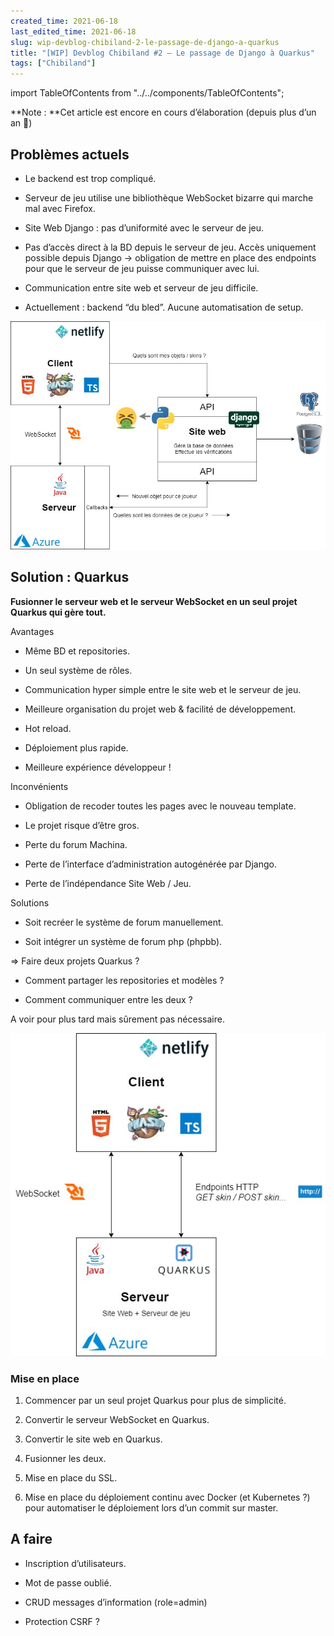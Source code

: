 ```yaml
---
created_time: 2021-06-18
last_edited_time: 2021-06-18
slug: wip-devblog-chibiland-2-le-passage-de-django-a-quarkus
title: "[WIP] Devblog Chibiland #2 — Le passage de Django à Quarkus"
tags: ["Chibiland"]
---
```

import TableOfContents from "../../components/TableOfContents";

**Note : **Cet article est encore en cours d’élaboration (depuis plus d’un an 🤪)

<TableOfContents data={props}/>

## Problèmes actuels

* Le backend est trop compliqué.

* Serveur de jeu utilise une bibliothèque WebSocket bizarre qui marche mal avec Firefox.

* Site Web Django : pas d’uniformité avec le serveur de jeu.

* Pas d’accès direct à la BD depuis le serveur de jeu. Accès uniquement possible depuis Django → obligation de mettre en place des endpoints pour que le serveur de jeu puisse communiquer avec lui.

* Communication entre site web et serveur de jeu difficile.

* Actuellement : backend “du bled”. Aucune automatisation de setup.

![image](./images/bd01a23b-e613-4026-82b8-e6d64598facc.jpg)

## Solution : Quarkus

**Fusionner le serveur web et le serveur WebSocket en un seul projet Quarkus qui gère tout.**

Avantages

* Même BD et repositories.

* Un seul système de rôles.

* Communication hyper simple entre le site web et le serveur de jeu.

* Meilleure organisation du projet web & facilité de développement.

* Hot reload.

* Déploiement plus rapide.

* Meilleure expérience développeur !

Inconvénients

* Obligation de recoder toutes les pages avec le nouveau template.

* Le projet risque d’être gros.

* Perte du forum Machina.

* Perte de l’interface d’administration autogénérée par Django.

* Perte de l’indépendance Site Web / Jeu.

Solutions

* Soit recréer le système de forum manuellement.

* Soit intégrer un système de forum php (phpbb).

⇒ Faire deux projets Quarkus ?

* Comment partager les repositories et modèles ?

* Comment communiquer entre les deux ?

A voir pour plus tard mais sûrement pas nécessaire.

![image](./images/739a5e16-d37c-4009-9123-6f2c627e7086.jpg)

### Mise en place

1. Commencer par un seul projet Quarkus pour plus de simplicité.

1. Convertir le serveur WebSocket en Quarkus.

1. Convertir le site web en Quarkus.

1. Fusionner les deux.

1. Mise en place du SSL.

1. Mise en place du déploiement continu avec Docker (et Kubernetes ?) pour automatiser le déploiement lors d’un commit sur master.

## A faire

* Inscription d’utilisateurs.

* Mot de passe oublié.

* CRUD messages d’information (role=admin)

* Protection CSRF ?


